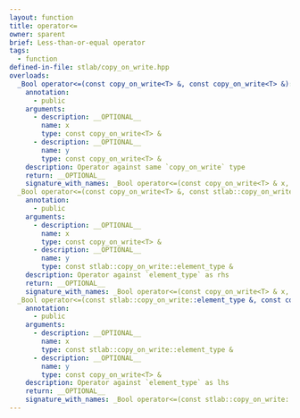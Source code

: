 ```yaml
---
layout: function
title: operator<=
owner: sparent
brief: Less-than-or-equal operator
tags:
  - function
defined-in-file: stlab/copy_on_write.hpp
overloads:
  _Bool operator<=(const copy_on_write<T> &, const copy_on_write<T> &):
    annotation:
      - public
    arguments:
      - description: __OPTIONAL__
        name: x
        type: const copy_on_write<T> &
      - description: __OPTIONAL__
        name: y
        type: const copy_on_write<T> &
    description: Operator against same `copy_on_write` type
    return: __OPTIONAL__
    signature_with_names: _Bool operator<=(const copy_on_write<T> & x, const copy_on_write<T> & y)
  _Bool operator<=(const copy_on_write<T> &, const stlab::copy_on_write::element_type &):
    annotation:
      - public
    arguments:
      - description: __OPTIONAL__
        name: x
        type: const copy_on_write<T> &
      - description: __OPTIONAL__
        name: y
        type: const stlab::copy_on_write::element_type &
    description: Operator against `element_type` as rhs
    return: __OPTIONAL__
    signature_with_names: _Bool operator<=(const copy_on_write<T> & x, const stlab::copy_on_write::element_type & y)
  _Bool operator<=(const stlab::copy_on_write::element_type &, const copy_on_write<T> &):
    annotation:
      - public
    arguments:
      - description: __OPTIONAL__
        name: x
        type: const stlab::copy_on_write::element_type &
      - description: __OPTIONAL__
        name: y
        type: const copy_on_write<T> &
    description: Operator against `element_type` as lhs
    return: __OPTIONAL__
    signature_with_names: _Bool operator<=(const stlab::copy_on_write::element_type & x, const copy_on_write<T> & y)
---
```

